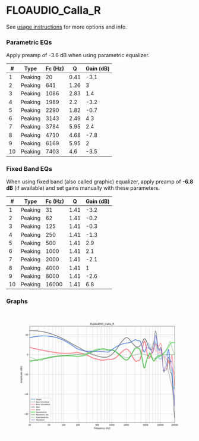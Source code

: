 # FLOAUDIO_Calla_R
See [usage instructions](https://github.com/jaakkopasanen/AutoEq#usage) for more options and info.

### Parametric EQs
Apply preamp of -3.6 dB when using parametric equalizer.

|   # | Type    |   Fc (Hz) |    Q |   Gain (dB) |
|-----|---------|-----------|------|-------------|
|   1 | Peaking |        20 | 0.41 |        -3.1 |
|   2 | Peaking |       641 | 1.26 |         3   |
|   3 | Peaking |      1086 | 2.83 |         1.4 |
|   4 | Peaking |      1989 | 2.2  |        -3.2 |
|   5 | Peaking |      2290 | 1.82 |        -0.7 |
|   6 | Peaking |      3143 | 2.49 |         4.3 |
|   7 | Peaking |      3784 | 5.95 |         2.4 |
|   8 | Peaking |      4710 | 4.68 |        -7.8 |
|   9 | Peaking |      6169 | 5.95 |         2   |
|  10 | Peaking |      7403 | 4.6  |        -3.5 |

### Fixed Band EQs
When using fixed band (also called graphic) equalizer, apply preamp of **-6.8 dB** (if available) and set gains manually with these parameters.

|   # | Type    |   Fc (Hz) |    Q |   Gain (dB) |
|-----|---------|-----------|------|-------------|
|   1 | Peaking |        31 | 1.41 |        -3.2 |
|   2 | Peaking |        62 | 1.41 |        -0.2 |
|   3 | Peaking |       125 | 1.41 |        -0.3 |
|   4 | Peaking |       250 | 1.41 |        -1.3 |
|   5 | Peaking |       500 | 1.41 |         2.9 |
|   6 | Peaking |      1000 | 1.41 |         2.1 |
|   7 | Peaking |      2000 | 1.41 |        -2.1 |
|   8 | Peaking |      4000 | 1.41 |         1   |
|   9 | Peaking |      8000 | 1.41 |        -2.6 |
|  10 | Peaking |     16000 | 1.41 |         6.8 |

### Graphs
![](./FLOAUDIO_Calla_R.png)
